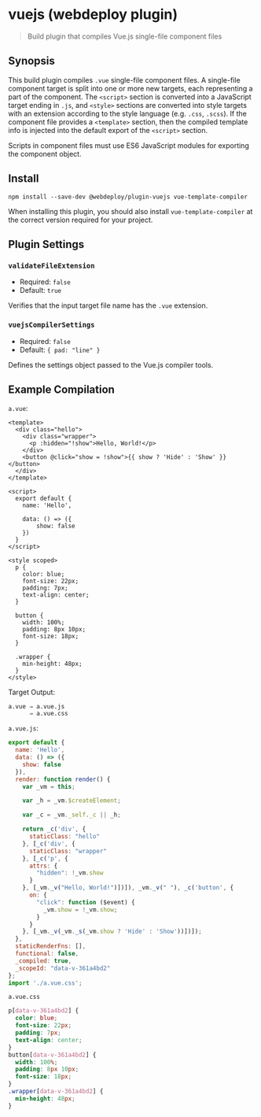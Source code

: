 # vuejs (webdeploy plugin)

> Build plugin that compiles Vue.js single-file component files

## Synopsis

This build plugin compiles `.vue` single-file component files. A single-file component target is split into one or more new targets, each representing a part of the component. The `<script>` section is converted into a JavaScript target ending in `.js`, and `<style>` sections are converted into style targets with an extension according to the style language (e.g. `.css`, `.scss`). If the component file provides a `<template>` section, then the compiled template info is injected into the default export of the `<script>` section.

Scripts in component files must use ES6 JavaScript modules for exporting the component object.

## Install

~~~
npm install --save-dev @webdeploy/plugin-vuejs vue-template-compiler
~~~

When installing this plugin, you should also install `vue-template-compiler` at the correct version required for your project.

## Plugin Settings

### `validateFileExtension`

- Required: `false`
- Default: `true`

Verifies that the input target file name has the `.vue` extension.

### `vuejsCompilerSettings`

- Required: `false`
- Default: `{ pad: "line" }`

Defines the settings object passed to the Vue.js compiler tools.

## Example Compilation

`a.vue`:
~~~
<template>
  <div class="hello">
    <div class="wrapper">
      <p :hidden="!show">Hello, World!</p>
    </div>
    <button @click="show = !show">{{ show ? 'Hide' : 'Show' }}</button>
  </div>
</template>

<script>
  export default {
    name: 'Hello',

    data: () => ({
        show: false
    })
  }
</script>

<style scoped>
  p {
    color: blue;
    font-size: 22px;
    padding: 7px;
    text-align: center;
  }

  button {
    width: 100%;
    padding: 8px 10px;
    font-size: 18px;
  }

  .wrapper {
    min-height: 48px;
  }
</style>
~~~

Target Output:
~~~
a.vue ⇒ a.vue.js
      ⇒ a.vue.css
~~~

`a.vue.js`:
~~~javascript
export default {
  name: 'Hello',
  data: () => ({
    show: false
  }),
  render: function render() {
    var _vm = this;

    var _h = _vm.$createElement;

    var _c = _vm._self._c || _h;

    return _c('div', {
      staticClass: "hello"
    }, [_c('div', {
      staticClass: "wrapper"
    }, [_c('p', {
      attrs: {
        "hidden": !_vm.show
      }
    }, [_vm._v("Hello, World!")])]), _vm._v(" "), _c('button', {
      on: {
        "click": function ($event) {
          _vm.show = !_vm.show;
        }
      }
    }, [_vm._v(_vm._s(_vm.show ? 'Hide' : 'Show'))])]);
  },
  staticRenderFns: [],
  functional: false,
  _compiled: true,
  _scopeId: "data-v-361a4bd2"
};
import './a.vue.css';
~~~

`a.vue.css`
~~~css
p[data-v-361a4bd2] {
  color: blue;
  font-size: 22px;
  padding: 7px;
  text-align: center;
}
button[data-v-361a4bd2] {
  width: 100%;
  padding: 8px 10px;
  font-size: 18px;
}
.wrapper[data-v-361a4bd2] {
  min-height: 48px;
}
~~~

